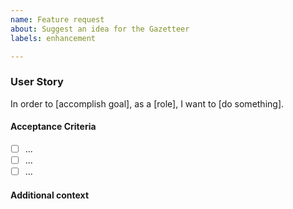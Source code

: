 ```yaml
---
name: Feature request
about: Suggest an idea for the Gazetteer
labels: enhancement

---
```


### User Story
<!-- A user story to describe why a user wants to do something, who the user is and what they want to do -->

In order to [accomplish goal], as a [role], I want to [do something]. 

<!-- optional: Instead of [existing behaviour] -->

#### Acceptance Criteria
<!-- Requirements to accept this feature as completed. -->
- [ ] ...
- [ ] ...
- [ ] ...

#### Additional context
<!-- Add any other context or mocked CLI commands or screenshots about the feature request here.-->


<!-- Add an _Assignee_, _Milestone_, _Release_ and any relevant _Labels_ -->
